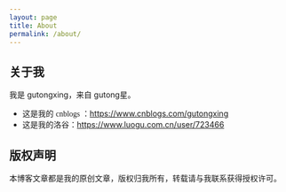```yaml
---
layout: page
title: About
permalink: /about/
---
```


## 关于我

我是 gutongxing，来自 gutong星。

- 这是我的 <font style="font-family:Sitka Text"> cnblogs </font>：<https://www.cnblogs.com/gutongxing>
- 这是我的洛谷：<https://www.luogu.com.cn/user/723466>


## 版权声明

本博客文章都是我的原创文章，版权归我所有，转载请与我联系获得授权许可。
